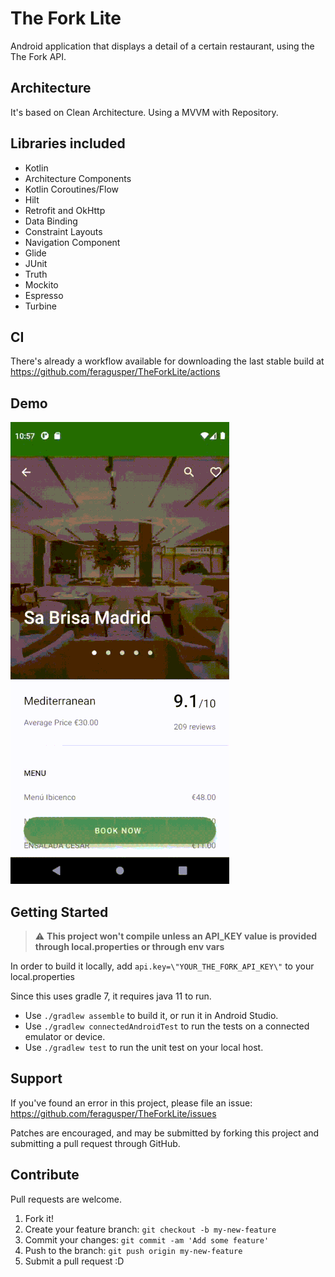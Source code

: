 # The Fork Lite

Android application that displays a detail of a certain restaurant, using the The Fork API.

Architecture
------------
It's based on Clean Architecture. Using a MVVM with Repository.

Libraries included
-----------------

- Kotlin
- Architecture Components
- Kotlin Coroutines/Flow
- Hilt
- Retrofit and OkHttp
- Data Binding
- Constraint Layouts
- Navigation Component
- Glide
- JUnit
- Truth
- Mockito
- Espresso
- Turbine

CI
--
There's already a workflow available for downloading the last stable build at https://github.com/feragusper/TheForkLite/actions

Demo
----
![TMDB_Demo](misc/the_fork_lite_demo.gif)

Getting Started
---------------

> :warning: **This project won't compile unless an API_KEY value is provided through local.properties or through env vars**

In order to build it locally, add `api.key=\"YOUR_THE_FORK_API_KEY\"` to your local.properties

Since this uses gradle 7, it requires java 11 to run.

- Use `./gradlew assemble` to build it, or run it in Android Studio.
- Use `./gradlew connectedAndroidTest` to run the tests on a connected emulator or device.
- Use `./gradlew test` to run the unit test on your local host.

Support
-------
If you've found an error in this project, please file an issue: https://github.com/feragusper/TheForkLite/issues

Patches are encouraged, and may be submitted by forking this project and submitting a pull request through GitHub.

Contribute
----------
Pull requests are welcome.

1. Fork it!
2. Create your feature branch: `git checkout -b my-new-feature`
3. Commit your changes: `git commit -am 'Add some feature'`
4. Push to the branch: `git push origin my-new-feature`
5. Submit a pull request :D
